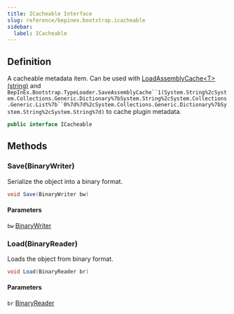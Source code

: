 ```yaml
---
title: ICacheable Interface
slug: reference/bepinex.bootstrap.icacheable
sidebar:
  label: ICacheable
---
```

## Definition

A cacheable metadata item. Can be used with [LoadAssemblyCache\<T\>(string)](../bepinex.bootstrap.typeloader/#/) and `BepInEx.Bootstrap.TypeLoader.SaveAssemblyCache``1(System.String%2cSystem.Collections.Generic.Dictionary%7bSystem.String%2cSystem.Collections.Generic.List%7b``0%7d%7d%2cSystem.Collections.Generic.Dictionary%7bSystem.String%2cSystem.String%7d)` to cache plugin metadata.

```csharp title="C#"
public interface ICacheable
```


## Methods

### Save(BinaryWriter)

Serialize the object into a binary format.

```csharp title="C#"
void Save(BinaryWriter bw)
```

#### Parameters

`bw` [BinaryWriter](https://learn.microsoft.com/dotnet/api/system.io.binarywriter/)  


### Load(BinaryReader)

Loads the object from binary format.

```csharp title="C#"
void Load(BinaryReader br)
```

#### Parameters

`br` [BinaryReader](https://learn.microsoft.com/dotnet/api/system.io.binaryreader/)